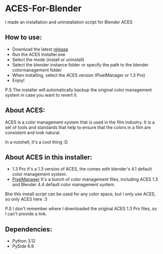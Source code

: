 # ACES-For-Blender
I made an installation and uninstallation script for Blender ACES

## How to use:
 - Download the latest [release](https://github.com/Aspirata/ACES-For-Blender/releases)
 - Run the ACES Installer.exe
 - Select the mode (install or uninstall)
 - Select the blender instance folder or specify the path to the blender colormanagement folder
 - When installing, select the ACES version (PixelManager or 1.3 Pro)
 - Enjoy!

 P.S The installer will automatically backup the original color management system in case you want to revert it.

## About ACES:
ACES is a color management system that is used in the film industry. It is a set of tools and standards that help to ensure that the colors in a film are consistent and look natural.

In a nutshell, it's a cool thing :D

## About ACES in this installer:
 - 1.3 Pro
 It's a 1.3 version of ACES, the comes with blender's 4.1 default color management system.
 - [PixelManager](https://github.com/Joegenco/PixelManager)
 It's a bunch of color management files, including ACES 1.3 and Blender 4.4 default color management system.

Btw this install script can be used for any color space, but I only use ACES, so only ACES here :3

P.S I don't remember where I downloaded the original ACES 1.3 Pro files, so I can't provide a link.

## Dependencies:
 - Python 3.12
 - PySide 6.9
